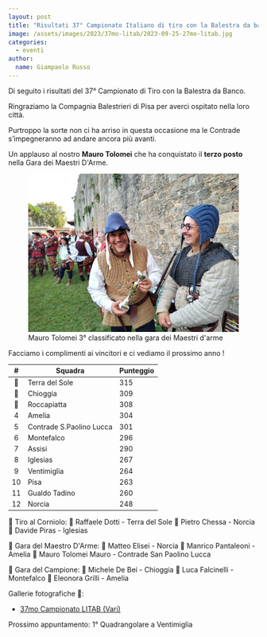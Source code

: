 ```yaml
---
layout: post
title: "Risultati 37° Campionato Italiano di tiro con la Balestra da banco"
image: /assets/images/2023/37mo-litab/2023-09-25-27mo-litab.jpg
categories: 
  - eventi
author:
  name: Giampaolo Russo
---
```


Di seguito i risultati del 37° Campionato di Tiro con la Balestra da Banco.

<!-- more -->

Ringraziamo la Compagnia Balestrieri di Pisa per averci ospitato nella loro città.

Purtroppo la sorte non ci ha arriso in questa occasione ma le Contrade s’impegneranno ad andare ancora più avanti.

Un applauso al nostro **Mauro Tolomei** che ha conquistato il **terzo posto** nella Gara dei Maestri D'Arme.

<figure class="align-center">
    <img src="/assets/images/2023/230916-37mo-tolomei-terzo.jpg" alt="Mauro Tolomei 3° classificato nella gara dei Maestri d'arme">
  <figcaption>Mauro Tolomei 3° classificato nella gara dei Maestri d'arme</figcaption>
</figure>

Facciamo i complimenti ai vincitori e ci vediamo il prossimo anno !

| **#** | **Squadra**              | **Punteggio** |
|:-----:|--------------------------|---------------|
|   🥇   | Terra del Sole           |           315 |
|   🥈   | Chioggia                 |           309 |
|   🥉   | Roccapiatta              |           308 |
|   4   | Amelia                   |           304 |
|   5   | Contrade S.Paolino Lucca |           301 |
|   6   | Montefalco               |           296 |
|   7   | Assisi                   |           290 |
|   8   | Iglesias                 |           267 |
|   9   | Ventimiglia              |           264 |
|   10  | Pisa                     |           263 |
|   11  | Gualdo Tadino            |           260 |
|   12  | Norcia                   |           248 |

🎯 Tiro al Corniolo:
🥇 Raffaele Dotti - Terra del Sole
🥈 Pietro Chessa - Norcia
🥉 Davide Piras - Iglesias

🎯 Gara del Maestro D'Arme:
🥇 Matteo Elisei - Norcia
🥈 Manrico Pantaleoni - Amelia
🥉 Mauro Tolomei Mauro - Contrade San Paolino Lucca

🎯 Gara del Campione:
🥇 Michele De Bei - Chioggia
🥈 Luca Falcinelli - Montefalco
🥉 Eleonora Grilli - Amelia

Gallerie fotografiche 📸:

* [37mo Campionato LITAB (Vari)](https://photos.app.goo.gl/RkagGheq13MGe8C5A)

Prossimo appuntamento: 1° Quadrangolare a Ventimiglia
